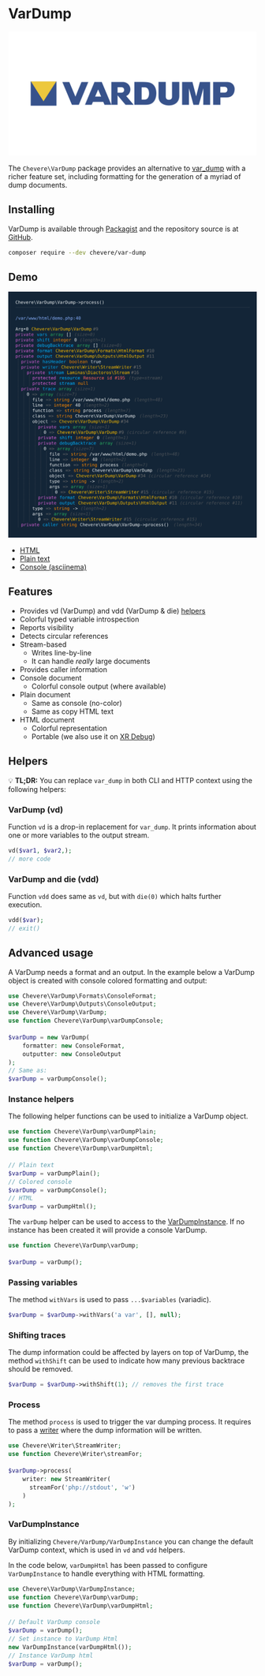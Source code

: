 # VarDump

![VarDump](../src/packages/var-dump/var-dump-social.svg)

The `Chevere\VarDump` package provides an alternative to [var_dump](https://www.php.net/var-dump) with a richer feature set, including formatting for the generation of a myriad of dump documents.

## Installing

VarDump is available through [Packagist](https://packagist.org/packages/chevere/var-dump) and the repository source is at [GitHub](https://github.com/chevere/var-dump).

```sh
composer require --dev chevere/var-dump
```

## Demo

![HTML demo](../src/packages/var-dump/demo.svg)

* [HTML](https://chevere.github.io/var-dump/demo/output/html.html)
* [Plain text](https://chevere.github.io/var-dump/demo/output/plain.txt)
* [Console (asciinema)](https://asciinema.org/a/496889)

## Features

* Provides vd (VarDump) and vdd (VarDump & die) [helpers](#helpers)
* Colorful typed variable introspection
* Reports visibility
* Detects circular references
* Stream-based
  * Writes line-by-line
  * It can handle _really_ large documents
* Provides caller information
* Console document
  * Colorful console output (where available)
* Plain document
  * Same as console (no-color)
  * Same as copy HTML text
* HTML document
  * Colorful representation
  * Portable (we also use it on [XR Debug](xr.md))

## Helpers

💡 **TL;DR:** You can replace `var_dump` in both CLI and HTTP context using the following helpers:

### VarDump (vd)

Function `vd` is a drop-in replacement for `var_dump`. It prints information about one or more variables to the output stream.

```php
vd($var1, $var2,);
// more code
```

### VarDump and die (vdd)

Function `vdd` does same as `vd`, but with `die(0)` which halts further execution.

```php
vdd($var);
// exit()
```

## Advanced usage

A VarDump needs a format and an output. In the example below a VarDump object is created with console colored formatting and output:

```php
use Chevere\VarDump\Formats\ConsoleFormat;
use Chevere\VarDump\Outputs\ConsoleOutput;
use Chevere\VarDump\VarDump;
use function Chevere\VarDump\varDumpConsole;

$varDump = new VarDump(
    formatter: new ConsoleFormat,
    outputter: new ConsoleOutput
);
// Same as:
$varDump = varDumpConsole();
```

### Instance helpers

The following helper functions can be used to initialize a VarDump object.

```php
use function Chevere\VarDump\varDumpPlain;
use function Chevere\VarDump\varDumpConsole;
use function Chevere\VarDump\varDumpHtml;

// Plain text
$varDump = varDumpPlain();
// Colored console
$varDump = varDumpConsole();
// HTML
$varDump = varDumpHtml();
```

The `varDump` helper can be used to access to the [VarDumpInstance](#vardumpinstance). If no instance has been created it will provide a console VarDump.

```php
use function Chevere\VarDump\varDump;

$varDump = varDump();
```

### Passing variables

The method `withVars` is used to pass `...$variables` (variadic).

```php
$varDump = $varDump->withVars('a var', [], null);
```

### Shifting traces

The dump information could be affected by layers on top of VarDump, the method `withShift` can be used to indicate how many previous backtrace should be removed.

```php
$varDump = $varDump->withShift(1); // removes the first trace
```

### Process

The method `process` is used to trigger the var dumping process. It requires to pass a [writer](../library/writer.md) where the dump information will be written.

```php
use Chevere\Writer\StreamWriter;
use function Chevere\Writer\streamFor;

$varDump->process(
    writer: new StreamWriter(
      streamFor('php://stdout', 'w')
    )
);
```

### VarDumpInstance

By initializing `Chevere/VarDump/VarDumpInstance` you can change the default VarDump context, which is used in `vd` and `vdd` helpers.

In the code below, `varDumpHtml` has been passed to configure `VarDumpInstance` to handle everything with HTML formatting.

```php
use Chevere\VarDump\VarDumpInstance;
use function Chevere\VarDump\varDump;
use function Chevere\VarDump\varDumpHtml;

// Default VarDump console
$varDump = varDump();
// Set instance to VarDump Html
new VarDumpInstance(varDumpHtml());
// Instance VarDump html
$varDump = varDump();
```
